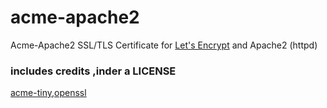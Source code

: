 # acme-apache2
Acme-Apache2 SSL/TLS Certificate for [Let's Encrypt](https://letsencrypt.org/) and Apache2 (httpd)

### includes credits ,inder a LICENSE
[acme-tiny](https://github.com/diafygi/acme-tiny),[openssl](https://www.openssl.org/)
